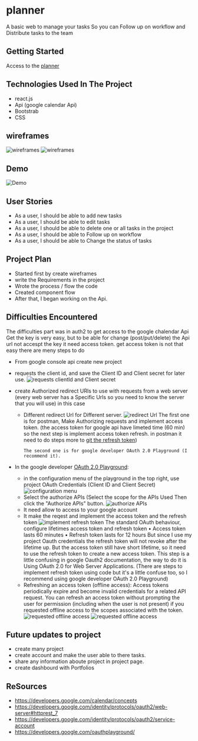 # planner

A basic web to manage your tasks
So you can Follow up on workflow and Distribute tasks to the team

## Getting Started

Access to the [planner](https://pages.git.generalassemb.ly/bushra-mulla/planner./)

## Technologies Used In The Project

- react.js
- Api (google calendar Api)
- Bootstrab
- CSS

## wireframes

![wireframes](./src/img/wireframes.png)
![wireframes](./src/img/wireframes2.png)

## Demo

![Demo](./src/img/wireframes.png)

## User Stories

- As a user, I should be able to add new tasks
- As a user, I should be able to edit tasks
- As a user, I should be able to delete one or all tasks in the project
- As a user, I should be able to Follow up on workflow
- As a user, I should be able to Change the status of tasks

## Project Plan

- Started first by create wireframes
- write the Requirements in the project
- Wrote the process / flow the code
- Created component flow
- After that, I began working on the Api.

## Difficulties Encountered

The difficulties part was in auth2 to get access to the google chalendar Api
Get the key is very easy, but to be able for change (post/put/delete) the Api url not accespt the key it need access token.
get access token is not that easy there are meny steps to do

- From google console api create new project
- requests the client id, and save the Client ID and Client secret for later use.
  ![requests clientId and Client secret](./src/img/1.png)
- create Authorized redirect URls to use with requests from a web server (every web server has a Specific Urls so you need to know the server that you will use) in this case

  - Different redirect Url for Different server.
    ![redirect Url](./src/img/2.png)
    The first one is for postman, Make Authorizing requests and implement access token. (the access token for google api have limeted time (60 min) so the next step is implement access token refresh. in postman it need to do steps more to [git the refresh token](https://developers.google.com/identity/protocols/oauth2/web-server#httprest_7))

        The second one is for google developer OAuth 2.0 Playground (I recommend it).

- In the google developer [OAuth 2.0 Playground](https://developers.google.com/oauthplayground/):
  - in the configuration menu of the playground in the top right, use project OAuth Credentials (Client ID and Client Secret)
    ![configuration menu](./src/img/3.png)
  - Select the authorize APIs (Select the scope for the APIs Used Then click the "Authorize APIs" button.
    ![authorize APIs](./src/img/4.png)
  - It need allow to access to your google account
  - It make the reqest and implement the access token and the refresh token
    ![implement refresh token](./src/img/5.png)
    The standard OAuth behaviour, configure lifetimes access token and refresh token
    • Access token lasts 60 minutes
    • Refresh token lasts for 12 hours
    But since I use my project Oauth credentials the refresh token will not revoke after the lifetime up.
    But the access token still have short lifetime, so it need to use the refresh token to create a new access token.
    This step is a little confusing in google Oauth2 documentation, the way to do it is Using OAuth 2.0 for Web Server Applications.
    (There are steps to implement refresh token using code but it's a little confuse too, so I recommend using google developer OAuth 2.0 Playground)
  - Refreshing an access token (offline access): Access tokens periodically expire and become invalid credentials for a related API request. You can refresh an access token without prompting the user for permission (including when the user is not present) if you requested offline access to the scopes associated with the token.
    ![requested offline access](./src/img/6.png)
    ![requested offline access](./src/img/7.png)

## Future updates to project

- create many project
- create account and make the user able to there tasks.
- share any information aboute project in project page.
- create dashbourd with Portfolios

## ReSources

- https://developers.google.com/calendar/concepts
- https://developers.google.com/identity/protocols/oauth2/web-server#httprest_7
- https://developers.google.com/identity/protocols/oauth2/service-account
- https://developers.google.com/oauthplayground/
